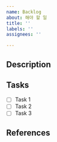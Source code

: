 ```yaml
---
name: Backlog
about: 해야 할 일
title: ''
labels: ''
assignees: ''

---
```


## Description

## Tasks

- [ ] Task 1
- [ ] Task 2
- [ ] Task 3

## References
